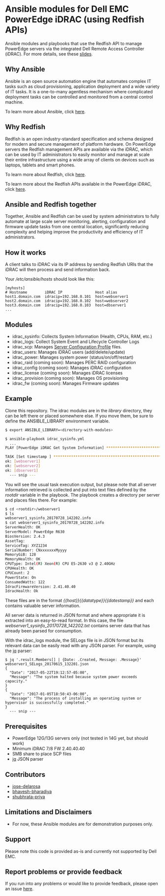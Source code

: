 # Ansible modules for Dell EMC PowerEdge iDRAC (using Redfish APIs)

Ansible modules and playbooks that use the Redfish API to manage PowerEdge servers via the integrated Dell Remote Access Controller (iDRAC). For more details, see these [slides](https://www.slideshare.net/JoseDeLaRosa7/s111013-delarosa).

## Why Ansible

Ansible is an open source automation engine that automates complex IT tasks such as cloud provisioning, application deployment and a wide variety of IT tasks. It is a one-to-many agentless mechanism where complicated deployment tasks can be controlled and monitored from a central control machine.

To learn more about Ansible, click [here](http://docs.ansible.com/).

## Why Redfish

Redfish is an open industry-standard specification and schema designed for modern and secure management of platform hardware. On PowerEdge servers the Redfish management APIs are available via the iDRAC, which can be used by IT administrators to easily monitor and manage at scale their entire infrastructure using a wide array of clients on devices such as laptops, tablets and smart phones. 

To learn more about Redfish, click [here](https://www.dmtf.org/standards/redfish).

To learn more about the Redfish APIs available in the PowerEdge iDRAC, click [here](http://en.community.dell.com/techcenter/extras/m/white_papers/20443207).

## Ansible and Redfish together

Together, Ansible and Redfish can be used by system administrators to fully automate at large scale server monitoring, alerting, configuration and firmware update tasks from one central location, significantly reducing complexity and helping improve the productivity and efficiency of IT administrators.

## How it works

A client talks to iDRAC via its IP address by sending Redfish URIs that the iDRAC will then process and send information back.

Your */etc/ansible/hosts* should look like this:

```
[myhosts]
# Hostname        iDRAC IP               Host alias
host1.domain.com  idracip=192.168.0.101  host=webserver1
host2.domain.com  idracip=192.168.0.102  host=webserver2
host3.domain.com  idracip=192.168.0.103  host=dbserver1
...
```

## Modules

  - idrac_sysinfo: Collects System Information (Health, CPUs, RAM, etc.)
  - idrac_logs: Collect System Event and Lifecycle Controller Logs
  - idrac_scp: Manages [Server Configuration Profile](http://en.community.dell.com/techcenter/extras/m/white_papers/20269601) files.
  - idrac_users: Manages iDRAC users (add/delete/update)
  - idrac_power: Manages system power (status/on/off/restart)
  - idrac_raid (coming soon): Manages PERC RAID configuration
  - idrac_config (coming soon): Manages iDRAC configuration
  - idrac_license (coming soon): Manages iDRAC licenses
  - idrac_provision (coming soon): Manages OS provisioning
  - idrac_fw (coming soon): Manages Firmware updates

## Example

Clone this repository. The idrac modules are in the *library* directory, they can be left there or placed somewhere else. If you move them, be sure to define the ANSIBLE_LIBRARY environment variable.

```bash
$ export ANSIBLE_LIBRARY=<directory-with-modules>

$ ansible-playbook idrac_sysinfo.yml
  ...
PLAY [PowerEdge iDRAC Get System Information] **********************************

TASK [Set timestamp ] **********************************************************
ok: [webserver1]
ok: [webserver2]
ok: [dbserver1]
  --- snip ---
```

You will see the usual task execution output, but please note that all server information retrieved is collected and put into text files defined by the *rootdir* variable in the playbook. The playbook creates a directory per server and places files there. For example:

```bash
$ cd <rootdir>/webserver1
$ ls
webserver1_sysinfo_20170728_142202.info
$ cat webserver1_sysinfo_20170728_142202.info
ServerHealth: OK
ServerModel: PowerEdge R630
BiosVersion: 2.4.3
AssetTag:
ServiceTag: XYZ1234
SerialNumber: CNxxxxxxxMyyyy
MemoryGiB: 128
MemoryHealth: OK
CPUType: Intel(R) Xeon(R) CPU E5-2630 v3 @ 2.40GHz
CPUHealth: OK
CPUCount: 2
PowerState: On
ConsumedWatts: 122
IdracFirmwareVersion: 2.41.40.40
IdracHealth: Ok
```

These files are in the format *{{host}}_{{datatype}}_{{datestamp}}* and each contains valuable server information. 

All server data is returned in JSON format and where appropriate it is extracted into an easy-to-read format. In this case, the file *webserver1_sysinfo_20170728_142202.txt* contains server data that has already been parsed for consumption.

With the idrac_logs module, the SELogs file is in JSON format but its relevant data can be easily read with any JSON parser. For example, using the [jq](https://stedolan.github.io/jq/) parser:

```
$ jq '.result.Members[] | {Date: .Created, Message: .Message}' webserver1_SELogs_20170615_132201.json
{
  "Date": "2017-05-22T19:12:57-05:00",
  "Message": "The system halted because system power exceeds capacity."
}
{
  "Date": "2017-01-05T18:50:43-06:00",
  "Message": "The process of installing an operating system or hypervisor is successfully completed."
}
  --- snip ---

```

## Prerequisites

  - PowerEdge 12G/13G servers only (not tested in 14G yet, but should work)
  - Minimum iDRAC 7/8 FW 2.40.40.40
  - SMB share to place SCP files
  - [jq](https://stedolan.github.io/jq/) JSON parser

## Contributors

  - [jose-delarosa](https://github.com/jose-delarosa)
  - [bhavesh-bharadiya](https://github.com/bhavesh-bharadiya)
  - [shubhrata-priya](https://github.com/shubhrata-priya)

## Limitations and Disclaimers

  - For now, these Ansible modules are for demonstration purposes only.

## Support

Please note this code is provided as-is and currently not supported by Dell EMC.

## Report problems or provide feedback

If you run into any problems or would like to provide feedback, please open an issue [here](https://github.com/dell/idrac-ansible-module/issues).
